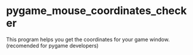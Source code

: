 # pygame_mouse_coordinates_checker
This program helps you get the coordinates for your game window. (recomended for pygame developers)
